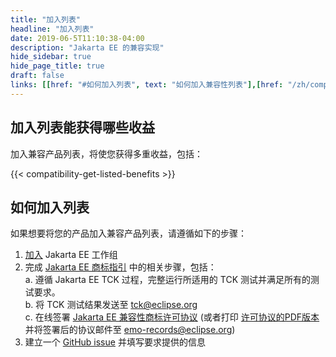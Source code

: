 ```yaml
---
title: "加入列表"
headline: "加入列表"
date: 2019-06-5T11:10:38-04:00
description: "Jakarta EE 的兼容实现"
hide_sidebar: true
hide_page_title: true
draft: false
links: [[href: "#如何加入列表", text: "如何加入兼容性列表"],[href: "/zh/compatibility", text: "兼容产品"]]
---
```



## 加入列表能获得哪些收益

加入兼容产品列表，将使您获得多重收益，包括：

{{< compatibility-get-listed-benefits >}}

## 如何加入列表

如果想要将您的产品加入兼容产品列表，请遵循如下的步骤：

1. [加入](https://jakarta.ee/membership/) Jakarta EE 工作组  
2. 完成 [Jakarta EE 商标指引](https://jakarta.ee/legal/trademark_guidelines/) 中的相关步骤，包括：  
  a. 遵循 Jakarta EE TCK 过程，完整运行所适用的 TCK 测试并满足所有的测试要求。  
  b. 将 TCK 测试结果发送至 [tck@eclipse.org](mailto:tck@eclipse.org)  
  c. 在线签署 [Jakarta EE 兼容性商标许可协议](https://app.hellosign.com/s/DQ9uVw4b) (或者打印 [许可协议的PDF版本](/legal/trademark_guidelines/jakarta-ee-trademark-license.pdf) 并将签署后的协议邮件至 [emo-records@eclipse.org](mailto:emo-records@eclipse.org))    
3. 建立一个 [GitHub issue](https://github.com/jakartaee/jakarta.ee/issues/new?template=compatibility.md) 并填写要求提供的信息
